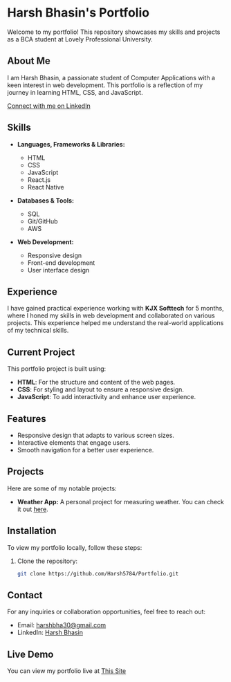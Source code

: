 # Harsh Bhasin's Portfolio

Welcome to my portfolio! This repository showcases my skills and projects as a BCA student at Lovely Professional University.

## About Me

I am Harsh Bhasin, a passionate student of Computer Applications with a keen interest in web development. This portfolio is a reflection of my journey in learning HTML, CSS, and JavaScript.

[Connect with me on LinkedIn](https://www.linkedin.com/in/harsh3093/)

## Skills

- **Languages, Frameworks & Libraries:**
  - HTML
  - CSS
  - JavaScript
  - React.js
  - React Native

- **Databases & Tools:**
  - SQL
  - Git/GitHub
  - AWS

- **Web Development:**
  - Responsive design
  - Front-end development
  - User interface design

## Experience

I have gained practical experience working with **KJX Softtech** for 5 months, where I honed my skills in web development and collaborated on various projects. This experience helped me understand the real-world applications of my technical skills.

## Current Project

This portfolio project is built using:

- **HTML**: For the structure and content of the web pages.
- **CSS**: For styling and layout to ensure a responsive design.
- **JavaScript**: To add interactivity and enhance user experience.

## Features

- Responsive design that adapts to various screen sizes.
- Interactive elements that engage users.
- Smooth navigation for a better user experience.

## Projects

Here are some of my notable projects:

- **Weather App:** A personal project for measuring weather. You can check it out [here](https://apnaweatherbyharsh.netlify.app).

## Installation

To view my portfolio locally, follow these steps:

1. Clone the repository:
   ```bash
   git clone https://github.com/Harsh5784/Portfolio.git

## Contact

For any inquiries or collaboration opportunities, feel free to reach out:

- Email: [harshbha30@gmail.com](mailto:harshbha30@gmail.com)
- LinkedIn: [Harsh Bhasin](https://www.linkedin.com/in/harsh3093/)

## Live Demo
You can view my portfolio live at [This Site](https://harshbhasinportfolio.netlify.app)
